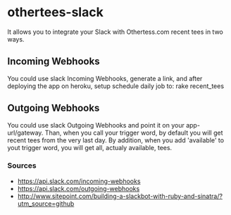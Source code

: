 # othertees-slack

It allows you to integrate your Slack with Othertess.com recent tees in two ways.

## Incoming Webhooks
You could use slack Incoming Webhooks, generate a link, and after deploying the app on heroku, setup schedule daily job to: rake recent_tees

## Outgoing Webhooks
You could use slack Outgoing Webhooks and point it on your app-url/gateway. Than, when you call your trigger word, by default you will get recent tees from the very last day. By addition, when you add 'available' to yout trigger word, you will get all, actualy available, tees.



### Sources
- https://api.slack.com/incoming-webhooks
- https://api.slack.com/outgoing-webhooks
- http://www.sitepoint.com/building-a-slackbot-with-ruby-and-sinatra/?utm_source=github
